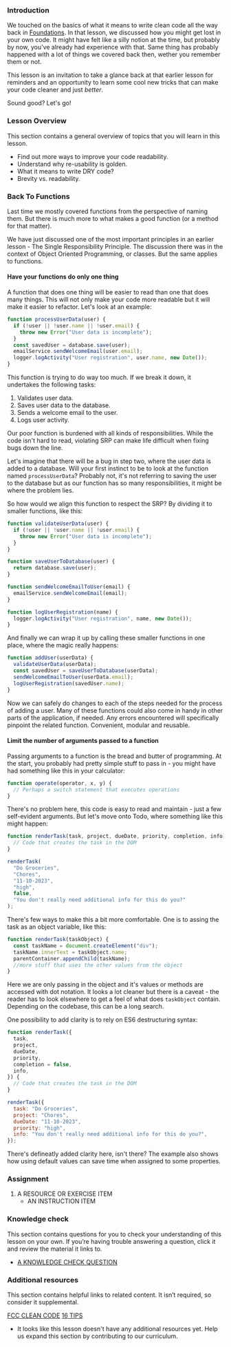 ### Introduction

We touched on the basics of what it means to write clean code all the way back in [Foundations](https://www.theodinproject.com/lessons/foundations-clean-code). In that lesson, we discussed how you might get lost in your own code. It might have felt like a silly notion at the time, but probably by now, you've already had experience with that. Same thing has probably happened with a lot of things we covered back then, wether you remember them or not.

This lesson is an invitation to take a glance back at that earlier lesson for reminders and an opportunity to learn some cool new tricks that can make your code cleaner and just _better_.

Sound good? Let's go!

### Lesson Overview

This section contains a general overview of topics that you will learn in this lesson.

- Find out more ways to improve your code readability.
- Understand why re-usability is golden.
- What it means to write DRY code?
- Brevity vs. readability.

### Back To Functions

Last time we mostly covered functions from the perspective of naming them. But there is much more to what makes a good function (or a method for that matter).

We have just discussed one of the most important principles in an earlier lesson - The Single Responsibility Principle. The discussion there was in the context of Object Oriented Programming, or classes. But the same applies to functions.

#### Have your functions do only one thing

A function that does one thing will be easier to read than one that does many things. This will not only make your code more readable but it will make it easier to refactor. Let's look at an example:

```javascript
function processUserData(user) {
  if (!user || !user.name || !user.email) {
    throw new Error("User data is incomplete");
  }
  const savedUser = database.save(user);
  emailService.sendWelcomeEmail(user.email);
  logger.logActivity("User registration", user.name, new Date());
}
```

This function is trying to do way too much. If we break it down, it undertakes the following tasks:

1. Validates user data.
2. Saves user data to the database.
3. Sends a welcome email to the user.
4. Logs user activity.

Our poor function is burdened with all kinds of responsibilities. While the code isn't hard to read, violating SRP can make life difficult when fixing bugs down the line.

Let's imagine that there will be a bug in step two, where the user data is added to a database. Will your first instinct to be to look at the function named `processUserData`? Probably not, it's not referring to saving the user to the database but as our function has so many responsibilities, it might be where the problem lies.

So how would we align this function to respect the SRP? By dividing it to smaller functions, like this:

```javascript
function validateUserData(user) {
  if (!user || !user.name || !user.email) {
    throw new Error("User data is incomplete");
  }
}

function saveUserToDatabase(user) {
  return database.save(user);
}

function sendWelcomeEmailToUser(email) {
  emailService.sendWelcomeEmail(email);
}

function logUserRegistration(name) {
  logger.logActivity("User registration", name, new Date());
}
```

And finally we can wrap it up by calling these smaller functions in one place, where the magic really happens:

```javascript
function addUser(userData) {
  validateUserData(userData);
  const savedUser = saveUserToDatabase(userData);
  sendWelcomeEmailToUser(userData.email);
  logUserRegistration(savedUser.name);
}
```

Now we can safely do changes to each of the steps needed for the process of adding a user. Many of these functions could also come in handy in other parts of the application, if needed. Any errors encountered will specifically pinpoint the related function. Convenient, modular and reusable.

<!-- NEXT WORK ON FUNCTION ARGUMENTS -->

#### Limit the number of arguments passed to a function

Passing arguments to a function is the bread and butter of programming. At the start, you probably had pretty simple stuff to pass in - you might have had something like this in your calculator:

```javascript
function operate(operator, x, y) {
  // Perhaps a switch statement that executes operations
}
```

There's no problem here, this code is easy to read and maintain - just a few self-evident arguments. But let's move onto Todo, where something like this might happen:

```javascript
function renderTask(task, project, dueDate, priority, completion, info) {
  // Code that creates the task in the DOM
}

renderTask(
  "Do Groceries",
  "Chores",
  "11-10-2023",
  "high",
  false,
  "You don't really need additional info for this do you?"
);
```

There's few ways to make this a bit more comfortable. One is to assing the task as an object variable, like this:

```javascript
function renderTask(taskObject) {
  const taskName = document.createElement("div");
  taskName.innerText = taskObject.name;
  parentContainer.appendChild(taskName);
  //more stuff that uses the other values from the object
}
```

Here we are only passing in the object and it's values or methods are accessed with dot notation. It looks a lot cleaner but there is a caveat - the reader has to look elsewhere to get a feel of what does `taskObject` contain. Depending on the codebase, this can be a long search.

One possibility to add clarity is to rely on ES6 destructuring syntax:

```javascript
function renderTask({
  task,
  project,
  dueDate,
  priority,
  completion = false,
  info,
}) {
  // Code that creates the task in the DOM
}

renderTask({
  task: "Do Groceries",
  project: "Chores",
  dueDate: "11-10-2023",
  priority: "high",
  info: "You don't really need additional info for this do you?",
});
```

There's defineatly added clarity here, isn't there? The example also shows how using default values can save time when assigned to some properties.

### Assignment

<div class="lesson-content__panel" markdown="1">

1. A RESOURCE OR EXERCISE ITEM
   - AN INSTRUCTION ITEM

</div>

### Knowledge check

This section contains questions for you to check your understanding of this lesson on your own. If you’re having trouble answering a question, click it and review the material it links to.

- [A KNOWLEDGE CHECK QUESTION](A-KNOWLEDGE-CHECK-URL)

### Additional resources

This section contains helpful links to related content. It isn’t required, so consider it supplemental.

[FCC CLEAN CODE](https://www.freecodecamp.org/news/how-to-write-clean-code/)
[16 TIPS](https://enou.co/blog/how-to-write-clean-code/)

- It looks like this lesson doesn't have any additional resources yet. Help us expand this section by contributing to our curriculum.
